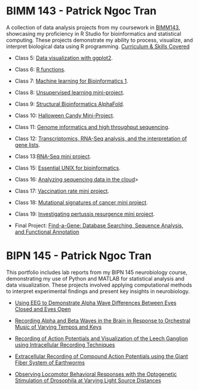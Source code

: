 # BIMM 143 - Patrick Ngoc Tran

A collection of data analysis projects from my coursework in [BIMM143](https://bioboot.github.io/bimm143_W23/), showcasing my proficiency in R Studio for bioinformatics and statistical computing. These projects demonstrate my ability to process, visualize, and interpret biological data using R programming. [Curriculum & Skills Covered](https://github.com/patntran/bimm143_github/blob/main/BIMM%20143%20Course%20Scope.pdf)


- Class 5: [Data visualization with ggplot2](class05/class05.html).

- Class 6: [R functions](https://github.com/patntran/bimm143_github/blob/main/class06/class06/class06.pdf).

- Class 7: [Machine learning for Bioinformatics 1](https://github.com/patntran/bimm143_github/blob/main/class07/class07.pdf).

- Class 8: [Unsupervised learning mini-project](class08/class08.html).

- Class 9: [Structural Bioinformatics AlphaFold](class09/class09.html).

- Class 10: [Halloween Candy Mini-Project](class10/class10.html).

- Class 11: [Genome informatics and high throughput sequencing](https://github.com/patntran/bimm143_github/blob/main/class11/class11.pdf).

- Class 12: [Transcriptomics, RNA-Seq analysis, and the interpretation of gene lists](class12/class12.html).

- Class 13:[RNA-Seq mini project](https://github.com/patntran/bimm143_github/blob/main/class13/class13.pdf).

- Class 15: [Essential UNIX for bioinformatics](https://github.com/patntran/bimm143_github/blob/main/class15/HW8_unix_questions.pdf).

- Class 16: [Analyzing sequencing data in the cloud](https://github.com/patntran/bimm143_github/blob/main/class16/class16.pdf)>

- Class 17: [Vaccination rate mini project](https://github.com/patntran/bimm143_github/blob/main/class17/class17.md).

- Class 18: [Mutational signatures of cancer mini project](https://github.com/patntran/bimm143_github/blob/main/class18/class18.md).

- Class 19: [Investigating pertussis resurgence mini project](https://github.com/patntran/bimm143_github/blob/main/class19/class19.md).

- Final Project: [Find-a-Gene: Database Searching, Sequence Analysis, and Functional Annotation](https://github.com/patntran/bimm143_github/blob/main/Find-A-Gene/Find_A_Gene_Project_FINAL.pdf)

# BIPN 145 - Patrick Ngoc Tran

This portfolio includes lab reports from my BIPN 145 neurobiology course, demonstrating my use of Python and MATLAB for statistical analysis and data visualization. These projects involved applying computational methods to interpret experimental findings and present key insights in neurobiology.

- [Using EEG to Demonstrate Alpha Wave Differences Between Eyes Closed and Eyes Open](https://github.com/patntran/bimm143_github/blob/main/UCSD%20BIPN%20145%20Labs/BIPN%20145%20EEG%20Lab%20Report.pdf)

- [Recording Alpha and Beta Waves in the Brain in Response to Orchestral Music of Varying Tempos and Keys](https://github.com/patntran/bimm143_github/blob/main/UCSD%20BIPN%20145%20Labs/BIPN%20145%20Final%20Project%20Lab%20Report.pdf)

- [Recording of Action Potentials and Visualization of the Leech Ganglion using Intracellular Recording Techniques](https://github.com/patntran/bimm143_github/blob/main/UCSD%20BIPN%20145%20Labs/BIPN%20145%20Leech%20Lab%20Report.pdf)

- [Extracellular Recording of Compound Action Potentials using the Giant Fiber System of Earthworms](https://github.com/patntran/bimm143_github/blob/main/UCSD%20BIPN%20145%20Labs/Extracellular%20Recording%20of%20Compound%20Action%20Potentials%20using%20the.pdf)

- [Observing Locomotor Behavioral Responses with the Optogenetic Stimulation of Drosophila at Varying Light Source Distances](https://github.com/patntran/bimm143_github/blob/main/UCSD%20BIPN%20145%20Labs/Observing%20Locomotor%20Behavioral%20Responses%20with%20the%20Optogenetic%20Stimulation%20of%20Drosophila%20at%20Varying%20Light%20Source%20Distances.pdf)


